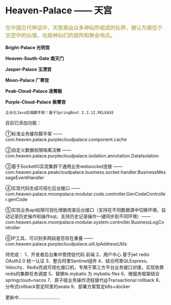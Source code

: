 # Heaven-Palace —— 天宫
### <font color=DarkKhaki>在中国古代神话中，天宫是由众多神仙所组成的仙界，被认为是位于天空中的仙境，也是神仙们的居所和聚会地点。</font>


**Bright-Palace 光明宫**

**Heaven-South-Gate 南天门**

**Jasper-Palace 玉清宫**

**Moon-Palace 广寒宫**

**Peak-Cloud-Palace 凌霄殿**

**Purple-Cloud-Palace 紫霄宫**


    企业化Java后端脚手架！基于SpringBoot 2.3.12.RELEASE 


目前已添加功能：

①标准业务缓存脚手架 —— com.heaven.palace.purplecloudpalace.component.cache

②自定义数据权限隔离注解 —— com.heaven.palace.purplecloudpalace.isolation.annotation.DataIsolation

③基于SocketIO实现集群下通用业务websocket连接 —— com.heaven.palace.peakcloudpalace.business.socket.handler.BusinessMessageEventHandler

④实现代码生成可视化后台接口 —— com.heaven.palace.moonpalace.modular.code.controller.GenCodeController.genCode

⑤实现业务api权限可视化增删改查后台接口（支持在不同数据源中切换环境，自动记录历史操作和操作sql，支持历史记录操作一键同步到不同环境）—— com.heaven.palace.moonpalace.modular.system.controller.BusinessLogController

⑥IP工具，可识别多网段是否存在重叠 —— com.heaven.palace.purplecloudpalace.util.IpAddressUtils

待完成：
1、开发者后台集中管控低代码 前端
2、用户中心 基于jwt redis OAuth2.0 统一认证
3、整合阿里Sentinel组件
4、结合阿里QLExpress、Velocity、Redis完成可视化接口机，专用于第三方平台业务接口对接，实现依靠redis的集群任务调度
5、替换tk.mybatis 为 mybatis-flex
6、微服务框架结合 springcloud+nacos
7、原子级业务操作流程替代@Transactional rollback
8、分布式rollback暂定阿里的seata
9、部署方案暂定k8s+docker

更新中................................



